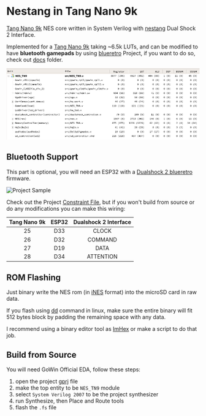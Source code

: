 # Nestang in Tang Nano 9k

[Tang Nano 9k](https://github.com/hi631/tang-nano-9K) NES core written in System Verilog with [nestang](https://github.com/nand2mario/nestang) Dual Shock 2 Interface.

Implemented for a [Tang Nano 9k](https://wiki.sipeed.com/hardware/en/tang/Tang-Nano-9K/Nano-9K.html) taking ~6.5k LUTs, and can be modified to have **bluetooth gamepads** by using [blueretro](https://github.com/darthcloud/BlueRetro) Project, if you want to do so, check out [docs](docs/) folder.

![](docs/images/resources_utilization.png)

## Bluetooth Support

This part is optional, you will need an ESP32 with a [Dualshock 2 blueretro](https://github.com/darthcloud/BlueRetro) firmware.

![Project Sample](https://i.postimg.cc/h4Tq6t6X/Imagem-colada.png)

Check out the Project [Constraint File](../src/NES_TN9.cst), but if you won't build from source or do any modifications you can make this wiring:

| Tang Nano 9k | ESP32 | Dualshock 2 Interface |
|:---:|:---:|:---:|
|25|D33|CLOCK|
|26|D32|COMMAND|
|27|D19|DATA|
|28|D34|ATTENTION|

## ROM Flashing

Just binary write the NES rom (in [iNES](https://www.nesdev.org/wiki/INES) format) into the microSD card in raw data.

If you flash using [dd](https://en.wikipedia.org/wiki/Dd_%28Unix%29) command in linux, make sure the entire binary will fit 512 bytes block by padding the remaining space with any data.

I recommend using a binary editor tool as [ImHex](https://github.com/WerWolv/ImHex) or make a script to do that job.

## Build from Source

You will need GoWin Official EDA, follow these steps:

1. open the project [gprj](../nestang9k-ps2.gprj) file
2. make the top entity to be `NES_TN9` module
3. select `System Verilog 2007` to be the project synthesizer
4. run Synthesize, then Place and Route tools
5. flash the `.fs` file
